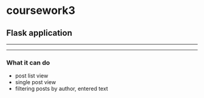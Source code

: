 # coursework3
## Flask application

***
***
### What it can do
* post list view
* single post view
* filtering posts by author, entered text
